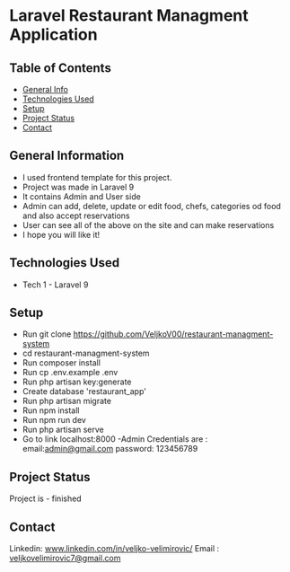 # Laravel Restaurant Managment Application
>

## Table of Contents
* [General Info](#general-information)
* [Technologies Used](#technologies-used)
* [Setup](#setup)
* [Project Status](#project-status)
* [Contact](#contact)



## General Information
- I used frontend template for this project.
- Project was made in Laravel 9
- It contains Admin and User side
- Admin can add, delete, update or edit food, chefs, categories od food and also accept reservations
- User can see all of the above on the site and can make reservations 
- I hope you will like it!

## Technologies Used
- Tech 1 - Laravel 9



## Setup
- Run git clone https://github.com/VeljkoV00/restaurant-managment-system
- cd restaurant-managment-system
- Run composer install
- Run cp .env.example .env
- Run php artisan key:generate
- Create database 'restaurant_app'
- Run php artisan migrate
- Run npm install
- Run npm run dev
- Run php artisan serve
- Go to link localhost:8000
-Admin Credentials are :
email:admin@gmail.com
password: 123456789





## Project Status
Project is -  finished





## Contact
Linkedin: www.linkedin.com/in/veljko-velimirovic/
Email : veljkovelimirovic7@gmail.com



